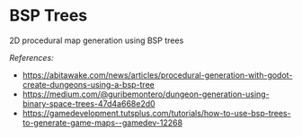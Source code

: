# BSP Trees

2D procedural map generation using BSP trees

*References:*
- https://abitawake.com/news/articles/procedural-generation-with-godot-create-dungeons-using-a-bsp-tree
- https://medium.com/@guribemontero/dungeon-generation-using-binary-space-trees-47d4a668e2d0
- https://gamedevelopment.tutsplus.com/tutorials/how-to-use-bsp-trees-to-generate-game-maps--gamedev-12268
